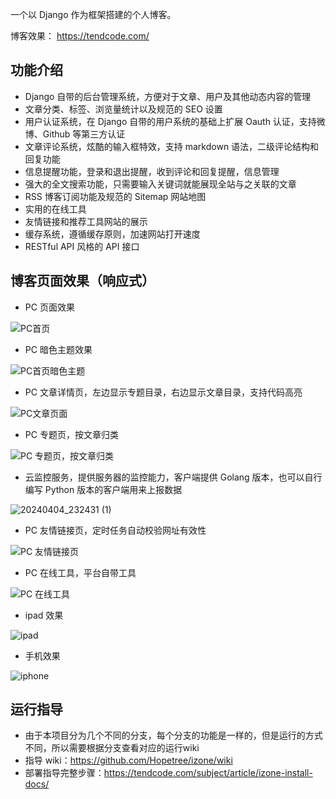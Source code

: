 一个以 Django 作为框架搭建的个人博客。

博客效果： https://tendcode.com/

## 功能介绍
- Django 自带的后台管理系统，方便对于文章、用户及其他动态内容的管理
- 文章分类、标签、浏览量统计以及规范的 SEO 设置
- 用户认证系统，在 Django 自带的用户系统的基础上扩展 Oauth 认证，支持微博、Github 等第三方认证
- 文章评论系统，炫酷的输入框特效，支持 markdown 语法，二级评论结构和回复功能
- 信息提醒功能，登录和退出提醒，收到评论和回复提醒，信息管理
- 强大的全文搜索功能，只需要输入关键词就能展现全站与之关联的文章
- RSS 博客订阅功能及规范的 Sitemap 网站地图
- 实用的在线工具
- 友情链接和推荐工具网站的展示
- 缓存系统，遵循缓存原则，加速网站打开速度
- RESTful API 风格的 API 接口

## 博客页面效果（响应式）
- PC 页面效果

![PC首页](https://github.com/Hopetree/izone/assets/30201215/e221d09b-9921-4707-977d-95c263d282b6)

- PC 暗色主题效果

![PC首页暗色主题](https://github.com/Hopetree/izone/assets/30201215/ca505bfc-e5d0-40a1-b501-946975c03f73)

- PC 文章详情页，左边显示专题目录，右边显示文章目录，支持代码高亮

![PC文章页面](https://github.com/Hopetree/izone/assets/30201215/0c219bbd-6f29-4866-a827-6e98536f689a)

- PC 专题页，按文章归类

![PC 专题页，按文章归类](https://github.com/Hopetree/izone/assets/30201215/c0a828cc-2201-438b-a983-0c6c04a429c4)

- 云监控服务，提供服务器的监控能力，客户端提供 Golang 版本，也可以自行编写 Python 版本的客户端用来上报数据

![20240404_232431 (1)](https://github.com/Hopetree/izone/assets/30201215/038200c3-1ada-4ab2-9ac5-42848a80ee21)

- PC 友情链接页，定时任务自动校验网址有效性

![PC 友情链接页](https://github.com/Hopetree/izone/assets/30201215/033cdd61-75cf-41b4-bb45-9b45948daf3a)

- PC 在线工具，平台自带工具

![PC 在线工具](https://github.com/Hopetree/izone/assets/30201215/8336fd89-916b-49e5-94f2-a5a72e990158)

- ipad 效果

![ipad](https://user-images.githubusercontent.com/30201215/60588800-7e558800-9dca-11e9-8beb-5d2dcf01b869.jpg)

- 手机效果

![iphone](https://user-images.githubusercontent.com/30201215/60588832-8e6d6780-9dca-11e9-84fa-f1d71510c81e.jpg)

## 运行指导
- 由于本项目分为几个不同的分支，每个分支的功能是一样的，但是运行的方式不同，所以需要根据分支查看对应的运行wiki
- 指导 wiki：https://github.com/Hopetree/izone/wiki
- 部署指导完整步骤：https://tendcode.com/subject/article/izone-install-docs/
